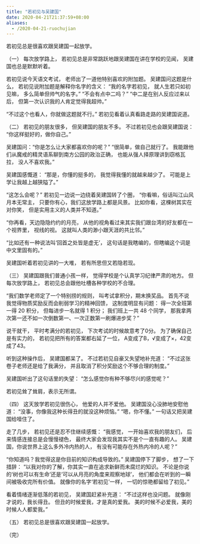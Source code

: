 ```yaml
---
title: "若初见与吴建国"
date: 2020-04-21T21:37:59+08:00
aliases:
  - /2020-04-21-ruochujian
---
```


若初见总是很喜欢跟吴建国一起放学。

<!--more-->

（一）
每次放学路上，
若初见总是非常跳跃地跟吴建国在讲在学校的见闻，
吴建国也总是默默听着。

若初见说今天语文考试，
老师出了一道他特别喜欢的附加题。
吴建国问这题是什么，
若初见说附加题是解释你名字的含义：
“我的名字若初见，
就人生若只如初见嘛，
多么简单但帅气的名字。”
“不会有点中二吗？”
“中二是在别人反应过来以后，
但第一次认识我的人肯定觉得我超帅。”

“不过这个也看人，你就做这题就不行。”
若初见看着认真看路走路的吴建国说道。


（二）
若初见的朋友很多，
但吴建国的朋友不多。
不过若初见也会跟吴建国说：
“你这样挺好的，做你自己。”

吴建国问：“你是怎么让大家都喜欢你的呢？”
“很简单，做自己就行了。
我能跟他们从魔戒的精灵语系聊到南方公园的政治正确，
也能从强人择原理讲到窃格瓦拉，
没人不喜欢我。”

吴建国感慨道：
“那是，你懂的挺多的，
我觉得我懂的就越来越少了。
可能是上学让我越上越狭隘了。”

“这怎么会呢？”
若初见一边说一边绕着吴建国转了个圈，
“你看嘛，俗话叫江山风月本无常主，
只要你有心，我们这放学路上都是风景。
比如你看，这棵树其实在对你笑，
但是实用主义的人类并不知道。”

“你再看，天边隐隐约约的月亮，
从他的视角看过来其实我们跟台湾的好友都在一个视界里，
视线的视。
这就叫人类的渺小跟天涯的共比邻。”

“比如还有一种说法叫‘回首之处皆是虚无’，
这句话是我瞎编的，但瞎编这个词是中文里固有的。”

吴建国听着若初见讲的一大堆，
若有所思但又若隐若现。


（三）
吴建国跟我们普通小孩一样，
觉得学校是个认真学习纪律严肃的地方。
但每次放学路上，
若初见总会跟他吐槽各种学校的不合理。

“我们数学老师定了一个特别捞的规则，
叫考试拿积分，期末换奖品。
首先不说我觉得物质奖励反而会削弱学习的精神回馈，
这制度明显有问题：
得一次全班第一得 20 积分，
但每进步一名就得 1 积分；
我们班上一共 48 个同学，
那我拿两次第一还不如一次倒数第一、一次正数第一刷爆进步奖？”

说干就干，
平时考满分的若初见，
下次考试的时候故意考了0分。
为了确保自己是有实力的，
若初见把所有的答案都右延了一位，
A变成了B，√变成了×，42变成了43。

听到这种操作后，
吴建国都呆了。
不过若初见自豪又失望地补充道：
“不过这张卷子老师还是给了我满分，
并且取消了积分奖励这个不够合理的制度。”

吴建国听出了这句话里的失望：
“怎么感觉你有种不够尽兴的感觉呢？”

若初见耸了耸肩，表示无所谓。


（四）
这天放学若初见很伤心，
他爱的人并不爱他。
吴建国没心没肺地安慰他道：
“没事，你像我这种长得丑的就没这种烦恼。”
“嗯，你不懂。”
一句话又把吴建国给噎住了。

走了几步，
若初见还是忍不住继续感慨：
“我感觉，
一开始喜欢我的朋友们，
后来情感连接总是会慢慢褪色，
最终大家会发现我其实不是个一直有趣的人。
吴建国，你说世界上这么多外冷内热的人，
有没有可能存在外热内冷的人呢？”

“你知道吗？我觉得这是你目前的知识构成导致的。”
吴建国停下了脚步，
想了一下措辞：
“以我对你的了解，你其实一直在追求新鲜而未腐烂的知识。
不论是你说的‘树也可以有生命’还是‘可以从月亮的角度来观察地球’，
他们都会在听到的一瞬间被吸收完所有价值。
就像你的名字‘若初见’一样，
一切的惊艳都留给了初见。”

看着情绪逐渐低落的若初见，
吴建国赶紧补充道：
“不过这样也没问题。
就像刚才说的，我长得丑。
但丑的时候爱我，才是真的爱我。
美的时候不必爱我，美的时候人人都爱我。”


（五）
若初见总是很喜欢跟吴建国一起放学。


（完）
